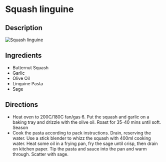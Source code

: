 # Squash linguine

## Description
![Squash linguine](https://www.themealdb.com/images/media/meals/wxswxy1511452625.jpg "Squash linguine")

## Ingredients
- Butternut Squash
- Garlic
- Olive Oil
- Linguine Pasta
- Sage

## Directions
- Heat oven to 200C/180C fan/gas 6. Put the squash and garlic on a baking tray and drizzle with the olive oil. Roast for 35-40 mins until soft. Season
- Cook the pasta according to pack instructions. Drain, reserving the water. Use a stick blender to whizz the squash with 400ml cooking water. Heat some oil in a frying pan, fry the sage until crisp, then drain on kitchen paper. Tip the pasta and sauce into the pan and warm through. Scatter with sage.
